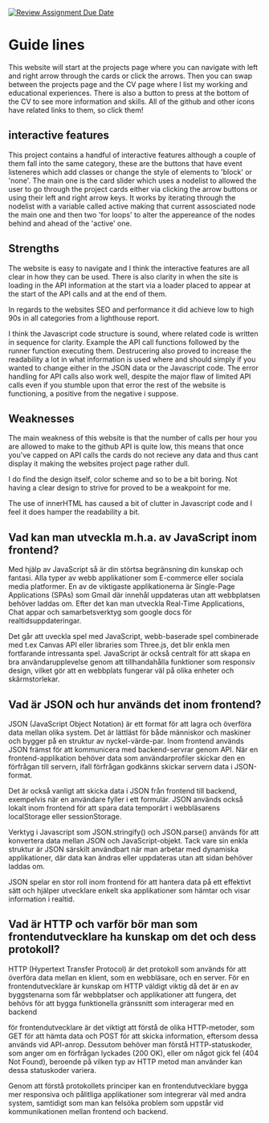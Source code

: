 [![Review Assignment Due Date](https://classroom.github.com/assets/deadline-readme-button-22041afd0340ce965d47ae6ef1cefeee28c7c493a6346c4f15d667ab976d596c.svg)](https://classroom.github.com/a/Y0f03qEq)

# Guide lines

This website will start at the projects page where you can navigate with left and right arrow through the cards or click the arrows. Then you can swap between the projects page and the CV page where I list my working and educational experiences. There is also a button to press at the bottom of the CV to see more information and skills. All of the github and other icons have related links to them, so click them!

## interactive features

This project contains a handful of interactive features although a couple of them fall into the same category, these are the buttons that have event listeneres which add classes or change the style of elements to 'block' or 'none'. The main one is the card slider which uses a nodelist to allowed the user to go through the project cards either via clicking the arrow buttons or using their left and right arrow keys. It works by iterating through the nodelist with a variable called active making that current assosciated node the main one and then two 'for loops' to alter the appereance of the nodes behind and ahead of the 'active' one. 

## Strengths

The website is easy to navigate and I think the interactive features are all clear in how they can be used. There is also clarity in when the site is loading in the API information at the start via a loader placed to appear at the start of the API calls and at the end of them.

In regards to the websites SEO and performance it did achieve low to high 90s in all categories from a lighthouse report. 

I think the Javascript code structure is sound, where related code is written in sequence for clarity. Example the API call functions followed by the runner function executing them. Destrucering also proved to increase the readability a lot in what information is used where and should simply if you wanted to change either in the JSON data or the Javascript code. The error handling for API calls also work well, despite the major flaw of limited API calls even if you stumble upon that error the rest of the website is functioning, a positive from the negative i suppose.


## Weaknesses

The main weakness of this website is that the number of calls per hour you are allowed to make to the github API is quite low, this means that once you've capped on API calls the cards do not recieve any data and thus cant display it making the websites project page rather dull.

I do find the design itself, color scheme and so to be a bit boring. Not having a clear design to strive for proved to be a weakpoint for me.

The use of innerHTML has caused a bit of clutter in Javascript code and I feel it does hamper the readability a bit.


## Vad kan man utveckla m.h.a. av JavaScript inom frontend?

Med hjälp av JavaScript så är din störtsa begränsning din kunskap och fantasi. Alla typer av webb applikationer som E-commerce eller sociala media platformer. En av de viktigaste applikationerna är Single-Page Applications (SPAs) som Gmail där innehål uppdateras utan att webbplatsen behöver laddas om. Efter det kan man utveckla Real-Time Applications, Chat appar och samarbetsverktyg som google docs för realtidsuppdateringar. 

Det går att uveckla spel med JavaScript, webb-baserade spel combinerade med t.ex Canvas API eller libraries som Three.js, det blir enkla men fortfarande intressanta spel. JavaScript är också centralt för att skapa en bra användarupplevelse genom att tillhandahålla funktioner som responsiv design, vilket gör att en webbplats fungerar väl på olika enheter och skärmstorlekar.   



## Vad är JSON och hur används det inom frontend?

JSON (JavaScript Object Notation) är ett format för att lagra och överföra data mellan olika system. Det är lättläst för både människor och maskiner och bygger på en struktur av nyckel-värde-par. Inom frontend används JSON främst för att kommunicera med backend-servrar genom API. När en frontend-applikation behöver data som användarprofiler skickar den en förfrågan till servern, ifall förfrågan godkänns skickar servern data i JSON-format.

 Det är också vanligt att skicka data i JSON från frontend till backend, exempelvis när en användare fyller i ett formulär. JSON används också lokalt inom frontend för att spara data temporärt i webbläsarens localStorage eller sessionStorage. 
 
 Verktyg i Javascript som JSON.stringify() och JSON.parse() används för att konvertera data mellan JSON och JavaScript-objekt. Tack vare sin enkla struktur är JSON särskilt användbart när man arbetar med dynamiska applikationer, där data kan ändras eller uppdateras utan att sidan behöver laddas om. 

 JSON spelar en stor roll inom frontend för att hantera data på ett effektivt sätt och hjälper utvecklare enkelt ska applikationer som hämtar och visar information i realtid.
 
## Vad är HTTP och varför bör man som frontendutvecklare ha kunskap om det och dess protokoll?

HTTP (Hypertext Transfer Protocol) är det protokoll som används för att överföra data mellan en klient, som en webbläsare, och en server. För en frontendutvecklare är kunskap om HTTP väldigt viktig då det är en av byggstenarna som får webbplatser och applikationer att fungera, det behövs för att bygga funktionella gränssnitt som interagerar med en backend

för frontendutvecklare är det viktigt att förstå de olika HTTP-metoder, som GET för att hämta data och POST för att skicka information, eftersom dessa används vid API-anrop. Dessutom behöver man förstå HTTP-statuskoder, som anger om en förfrågan lyckades (200 OK), eller om något gick fel (404 Not Found), beroende på vilken typ av HTTP metod man använder kan dessa statuskoder variera. 

 Genom att förstå protokollets principer kan en frontendutvecklare bygga mer responsiva och pålitliga applikationer som integrerar väl med andra system, samtidigt som man kan felsöka problem som uppstår vid kommunikationen mellan frontend och backend.








